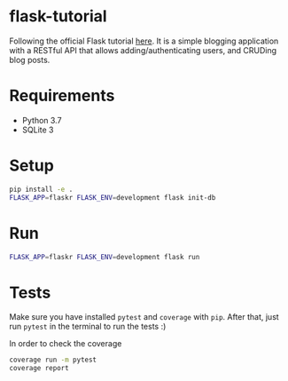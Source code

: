 # flask-tutorial
Following the official Flask tutorial [here](https://flask.palletsprojects.com/en/1.1.x/tutorial/). It is a simple blogging application with a RESTful API that allows adding/authenticating users, and CRUDing blog posts.

# Requirements
- Python 3.7
- SQLite 3

# Setup
```bash
pip install -e .
FLASK_APP=flaskr FLASK_ENV=development flask init-db
```

# Run
```bash
FLASK_APP=flaskr FLASK_ENV=development flask run
```

# Tests
Make sure you have installed `pytest` and `coverage` with `pip`. After that, just run `pytest` in the terminal to run the tests :) 

In order to check the coverage
```bash
coverage run -m pytest
coverage report
```
